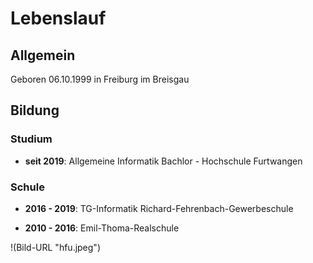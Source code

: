 # Lebenslauf

## Allgemein

Geboren 06.10.1999 in Freiburg im Breisgau

## Bildung

### Studium

* **seit 2019**: Allgemeine Informatik Bachlor - Hochschule Furtwangen

### Schule

* **2016 - 2019**: TG-Informatik Richard-Fehrenbach-Gewerbeschule

* **2010 - 2016**: Emil-Thoma-Realschule

!(Bild-URL "hfu.jpeg")
